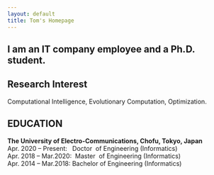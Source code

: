 ```yaml
---
layout: default
title: Tom's Homepage
---
```


## I am an IT company employee and a Ph.D. student.

## Research Interest

Computational Intelligence, Evolutionary Computation, Optimization.

## EDUCATION
**The University of Electro-Communications, Chofu, Tokyo, Japan**  
Apr. 2020 – Present: &nbsp;&nbsp;Doctor &nbsp;of Engineering (Informatics)  
Apr. 2018 – Mar.2020: &nbsp;Master &nbsp;of Engineering (Informatics)  
Apr. 2014 – Mar.2018:  Bachelor of Engineering (Informatics)

<!--
## Publications

Tomoaki Takagi, Keiki Takadama, and Hiroyuki Sato: **A Distribution Control of Weight Vector Set for Multi-objective Evolutionary Algorithms** Proc. of the Bio-inspired Information and Communication Technologies (BICT 2019), Lecture Notes of the Institute for Computer Sciences, Social Informatics and Telecommunications Engineering (LNICST), Vol 289, Springer, Cham, pp. 70--80, 2019. [Web](https://link.springer.com/chapter/10.1007%2F978-3-030-24202-2_6), [PDF](https://link.springer.com/content/pdf/10.1007%2F978-3-030-24202-2_6.pdf)
-->
